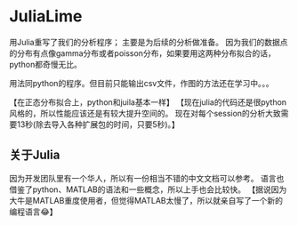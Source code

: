 # JuliaLime
用Julia重写了我们的分析程序；
主要是为后续的分析做准备。
因为我们的数据点的分布有点像gamma分布或者poisson分布，如果要用这两种分布拟合的话，python都奇慢无比。

用法同python的程序。但目前只能输出csv文件，作图的方法还在学习中。。。

【在正态分布拟合上，python和juila基本一样】
【现在julia的代码还是很python风格的，所以性能应该还是有较大提升空间的。
现在对每个session的分析大致需要13秒(除去导入各种扩展包的时间，只要5秒)。】

## 关于Julia
因为开发团队里有一个华人，所以有一份相当不错的中文文档可以参考。
语言也借鉴了python、MATLAB的语法和一些概念，所以上手也会比较快。
【据说因为大牛是MATLAB重度使用者，但觉得MATLAB太慢了，所以就亲自写了一个新的编程语言😂】
